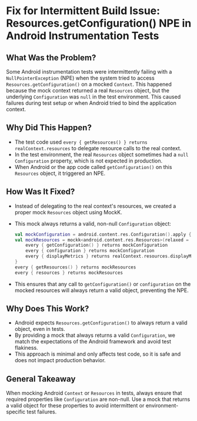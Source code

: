# Fix for Intermittent Build Issue: Resources.getConfiguration() NPE in Android Instrumentation Tests

## What Was the Problem?

Some Android instrumentation tests were intermittently failing with a `NullPointerException` (NPE) when the system tried to access `Resources.getConfiguration()` on a mocked `Context`. This happened because the mock context returned a real `Resources` object, but the underlying `Configuration` was `null` in the test environment. This caused failures during test setup or when Android tried to bind the application context.

## Why Did This Happen?

- The test code used `every { getResources() } returns realContext.resources` to delegate resource calls to the real context.
- In the test environment, the real `Resources` object sometimes had a `null` `Configuration` property, which is not expected in production.
- When Android or the app code called `getConfiguration()` on this `Resources` object, it triggered an NPE.

## How Was It Fixed?

- Instead of delegating to the real context's resources, we created a proper mock `Resources` object using MockK.
- This mock always returns a valid, non-null `Configuration` object:

  ```kotlin
  val mockConfiguration = android.content.res.Configuration().apply { setToDefaults() }
  val mockResources = mockk<android.content.res.Resources>(relaxed = true) {
      every { getConfiguration() } returns mockConfiguration
      every { configuration } returns mockConfiguration
      every { displayMetrics } returns realContext.resources.displayMetrics
  }
  every { getResources() } returns mockResources
  every { resources } returns mockResources
  ```
- This ensures that any call to `getConfiguration()` or `configuration` on the mocked resources will always return a valid object, preventing the NPE.

## Why Does This Work?

- Android expects `Resources.getConfiguration()` to always return a valid object, even in tests.
- By providing a mock that always returns a valid `Configuration`, we match the expectations of the Android framework and avoid test flakiness.
- This approach is minimal and only affects test code, so it is safe and does not impact production behavior.

## General Takeaway

When mocking Android `Context` or `Resources` in tests, always ensure that required properties like `Configuration` are non-null. Use a mock that returns a valid object for these properties to avoid intermittent or environment-specific test failures.

